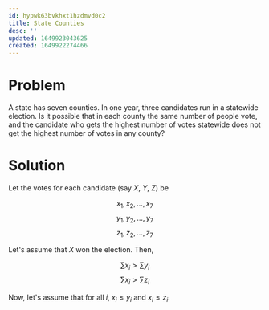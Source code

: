 ```yaml
---
id: hypwk63bvkhxt1hzdmvd0c2
title: State Counties
desc: ''
updated: 1649923043625
created: 1649922274466
---
```


# Problem

A state has seven counties. In one year, three
candidates run in a statewide election. Is it possible
that in each county the same number of people vote,
and the candidate who gets the highest number of
votes statewide does not get the highest number of votes
in any county?

# Solution

Let the votes for each candidate (say $X$, $Y$, $Z$) be

$$
x_1, x_2, \dots, x_7
$$
$$
y_1, y_2, \dots, y_7
$$
$$
z_1, z_2, \dots, z_7
$$

Let's assume that $X$ won the election. Then,

$$
    \sum{x_i} \gt \sum{y_i}
$$
$$
    \sum{x_i} \gt \sum{z_i}
$$

Now, let's assume that for all $i$, $x_i \leq y_i$ and $x_i \leq z_i$.
